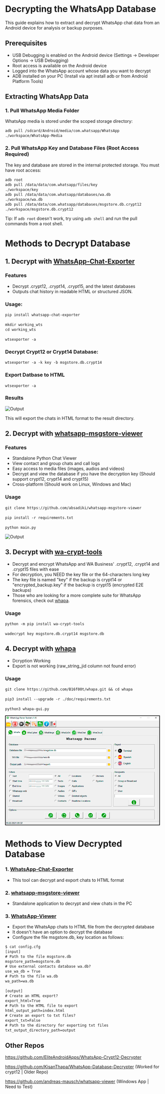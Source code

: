 # Decrypting the WhatsApp Database

This guide explains how to extract and decrypt WhatsApp chat data from an Android device for analysis or backup purposes.

## Prerequisites

- USB Debugging is enabled on the Android device (Settings → Developer Options → USB Debugging)
- Root access is available on the Android device
- Logged into the WhatsApp account whose data you want to decrypt
- ADB installed on your PC (Install via apt install adb or from Android Platform Tools)

## Extracting WhatsApp Data

### 1. Pull WhatsApp Media Folder

WhatsApp media is stored under the scoped storage directory:

```
adb pull /sdcard/Android/media/com.whatsapp/WhatsApp ./workspace/WhatsApp-Media
```

### 2. Pull WhatsApp Key and Database Files (Root Access Required)

The key and database are stored in the internal protected storage. You must have root access:

```
adb root
adb pull /data/data/com.whatsapp/files/key                     ./workspace/key
adb pull /data/data/com.whatsapp/databases/wa.db               ./workspace/wa.db
adb pull /data/data/com.whatsapp/databases/msgstore.db.crypt12 ./workspace/msgstore.db.crypt12
```

Tip: If `adb root` doesn't work, try using `adb shell` and run the pull commands from a root shell.

# Methods to Decrypt Database

## 1. Decrypt with [WhatsApp-Chat-Exporter](https://github.com/klab-oss/WhatsApp-Chat-Exporter)

### Features

- Decrypt .crypt12, .crypt14, .crypt15, and the latest databases
- Outputs chat history in readable HTML or structured JSON.

### Usage:

```
pip install whatsapp-chat-exporter

mkdir working_wts
cd working_wts

wtsexporter -a
```

### Decrypt Crypt12 or Crypt14 Database:
```
wtsexporter -a -k key -b msgstore.db.crypt14
```

### Export Datbase to HTML
```
wtsexporter -a
```

### Results

![Output](https://raw.githubusercontent.com/klab-oss/WhatsApp-Chat-Exporter/refs/heads/main/imgs/pm.png)

This will export the chats in HTML format to the result directory.

## 2. Decrypt with [whatsapp-msgstore-viewer](https://github.com/klab-oss/whatsapp-msgstore-viewer)

### Features

- Standalone Python Chat Viewer
- View contact and group chats and call logs
- Easy access to media files (images, audios and videos)
- Decrypt and view the database if you have the decryption key (Should support crypt12, crypt14 and crypt15)
- Cross-platform (Should work on Linux, Windows and Mac)

### Usage

```
git clone https://github.com/absadiki/whatsapp-msgstore-viewer

pip install -r requirements.txt

python main.py
```

![Output](https://raw.githubusercontent.com/klab-oss/whatsapp-msgstore-viewer/refs/heads/main/assets/demo/demo_gif_2.gif)

## 3. Decrypt with [wa-crypt-tools](https://github.com/klab-oss/wa-crypt-tools)

- Decrypt and encrypt WhatsApp and WA Business' .crypt12, .crypt14 and .crypt15 files with ease
- For decryption, you NEED the key file or the 64-characters long key
- The key file is named "key" if the backup is crypt14 or "encrypted_backup.key" if the backup is crypt15 (encrypted E2E backups)
- Those who are looking for a more complete suite for WhatsApp forensics, check out [whapa](https://github.com/B16f00t/whapa).

### Usage
```
python -m pip install wa-crypt-tools

wadecrypt key msgstore.db.crypt14 msgstore.db
```

## 4. Decrypt with [whapa](https://github.com/klab-oss/whapa)

- Dcryption Working
- Export is not working (raw_string_jid column not found error)

### Usage

```
git clone https://github.com/B16f00t/whapa.git && cd whapa

pip3 install --upgrade -r ./doc/requirements.txt

python3 whapa-gui.py
```

![Output](https://raw.githubusercontent.com/B16f00t/whapa/master/doc/software.png)

# Methods to View Decrypted Database

### 1. [WhatsApp-Chat-Exporter](https://github.com/klab-oss/WhatsApp-Chat-Exporter)

- This tool can decrypt and export chats to HTML format

### 2. [whatsapp-msgstore-viewer](https://github.com/klab-oss/whatsapp-msgstore-viewer)

- Standalone application to decrypt and view chats in the PC

### 3. [WhatsApp-Viewer](https://github.com/klab-oss/WhatsApp-Viewer)

- Export the WhatsApp chats to HTML file from the decrypted database
- It doesn't have an option to decrypt the database
- Configure the file msgstore.db, key location as follows:
```
$ cat config.cfg
[input]
# Path to the file msgstore.db
msgstore_path=msgstore.db
# Use external contacts database wa.db?
use_wa_db = True
# Path to the file wa.db
wa_path=wa.db

[output]
# Create an HTML export?
export_html=True
# Path to the HTML file to export
html_output_path=index.html
# Create an export to txt files?
export_txt=False
# Path to the directory for exporting txt files
txt_output_directory_path=output
```

## Other Repos
https://github.com/EliteAndroidApps/WhatsApp-Crypt12-Decrypter

https://github.com/KisanThapa/WhatsApp-Database-Decrypter (Worked for crypt12 | Older Repo)

https://github.com/andreas-mausch/whatsapp-viewer (Windows App | Need to Test)
